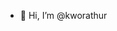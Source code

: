 - 👋 Hi, I’m @kworathur

<!---
kworathur/kworathur is a ✨ special ✨ repository because its `README.md` (this file) appears on your GitHub profile.
You can click the Preview link to take a look at your changes.
--->
